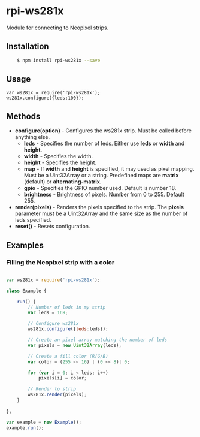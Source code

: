 # rpi-ws281x

Module for connecting to Neopixel strips.

## Installation

````bash
	$ npm install rpi-ws281x --save
````


## Usage

	var ws281x = require('rpi-ws281x');
    ws281x.configure({leds:100});

## Methods

- **configure(option)** -	Configures the ws281x strip. Must be called before anything else.
	* **leds**          -	Specifies the number of leds. Either use **leds** or **width** and **height**.
	* **width**         -	Specifies the width.
	* **height**        -	Specifies the height.
	* **map**	        -	If **width** and **height** is specified, it may used as pixel mapping. 
							Must be a Uint32Array or a string.
							Predefined maps are **matrix** (default) or **alternating-matrix**.
	* **gpio**          -	Specifies the GPIO number used. Default is number 18.
	* **brightness**    -	Brightness of pixels. Number from 0 to 255. Default 255.
- **render(pixels)**    -	Renders the pixels specified to the strip. The **pixels** parameter must be a Uint32Array
                        	and the same size as the number of leds specified.
- **reset()**           -	Resets configuration. 


## Examples

### Filling the Neopixel strip with a color

````javascript

var ws281x = require('rpi-ws281x');

class Example {

    run() {
        // Number of leds in my strip
        var leds = 169;

        // Configure ws281x
        ws281x.configure({leds:leds});

        // Create an pixel array matching the number of leds
        var pixels = new Uint32Array(leds);

        // Create a fill color (R/G/B)
        var color = (255 << 16) | (0 << 8)| 0;

        for (var i = 0; i < leds; i++)
            pixels[i] = color;

        // Render to strip
        ws281x.render(pixels);
    }
    
};

var example = new Example();
example.run();

````
